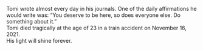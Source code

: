 Tomi wrote almost every day in his journals. One of the daily affirmations he would write was:
“You deserve to be here, so does everyone else. Do something about it.”  
Tomi died tragically at the age of 23 in a train accident on November 16, 2021.  
His light will shine forever.
